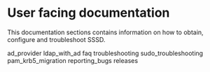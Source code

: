 # User facing documentation

This documentation sections contains information on how to obtain, configure and troubleshoot SSSD.

<div class="toctree">

ad_provider ldap_with_ad faq troubleshooting sudo_troubleshooting pam_krb5_migration reporting_bugs releases

</div>
